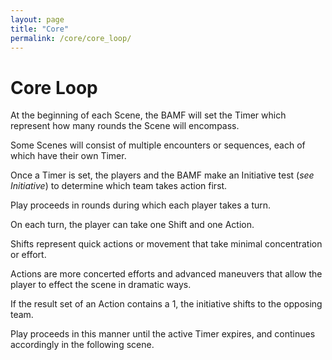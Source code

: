 ```yaml
---
layout: page
title: "Core"
permalink: /core/core_loop/
---
```


# Core Loop

At the beginning of each Scene, the BAMF will set the Timer which represent how many rounds the Scene will encompass.

Some Scenes will consist of multiple encounters or sequences, each of which have their own Timer.

Once a Timer is set, the players and the BAMF make an Initiative test (*see Initiative*) to determine which team takes action first.

Play proceeds in rounds during which each player takes a turn.

On each turn, the player can take one Shift and one Action.

Shifts represent quick actions or movement that take minimal concentration or effort.

Actions are more concerted efforts and advanced maneuvers that allow the player to effect the scene in dramatic ways.

If the result set of an Action contains a 1, the initiative shifts to the opposing team.

Play proceeds in this manner until the active Timer expires, and continues accordingly in the following scene.